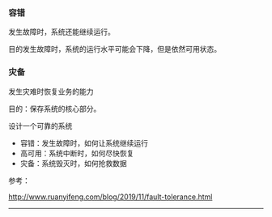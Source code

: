 

### 容错

发生故障时，系统还能继续运行。

目的发生故障时，系统的运行水平可能会下降，但是依然可用状态。

### 灾备

发生灾难时恢复业务的能力

目的：保存系统的核心部分。



设计一个可靠的系统

- 容错：发生故障时，如何让系统继续运行
- 高可用：系统中断时，如何尽快恢复
- 灾备：系统毁灭时，如何抢救数据

参考：

<http://www.ruanyifeng.com/blog/2019/11/fault-tolerance.html>

----

